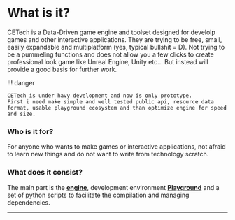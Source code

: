 # What is it?

CETech is a Data-Driven game engine and toolset designed for develolp games and other interactive applications.
They are trying to be free, small, easily expandable and multiplatform (yes, typical bullshit = D).
Not trying to be a pummeling functions and does not allow you a few clicks to create professional look game
like Unreal Engine, Unity etc... But instead will provide a good basis for further work.

!!! danger

    CETech is under havy development and now is only prototype.
    First i need make simple and well tested public api, resource data format, usable playground ecosystem and than optimize engine for speed and size.

### Who is it for?

For anyone who wants to make games or interactive applications, not afraid to learn new things and do not want to write
from technology scratch.

### What does it consist?

The main part is the [**engine**][engine], development environment [**Playground**][playground] and a set of python
scripts to facilitate the compilation and managing dependencies.

---

[unreal_engine]: https://www.unrealengine.com
[unity3d]: https://unity3d.com
[cryengine]: https:/www.cryengine.com
[stingray]: http://www.autodesk.com/products/stingray/overview
[playground]: playground/overview.md
[engine]: engine/overview.md
